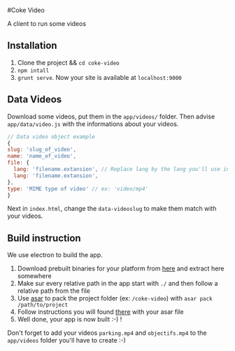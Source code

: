 #Coke Video

A client to run some videos

## Installation
1. Clone the project && `cd coke-video`
2. `npm intall`
3. `grunt serve`. Now your site is available at `localhost:9000`

## Data Videos
Download some videos, put them in the `app/videos/` folder. Then advise `app/data/video.js` with the informations about your videos.

```javascript
// Data video object example
{
slug: 'slug_of_video',
name: 'name_of_video',
file: {
  lang: 'filename.extansion', // Replace lang by the lang you'll use in i18n
  lang: 'filename.extansion',
},
type: 'MIME type of video' // ex: 'video/mp4'
}
```

Next in `index.html`, change the `data-videoslug` to make them match with your videos.

## Build instruction
We use electron to build the app.
1. Download prebuilt binaries for your platform from [here](https://github.com/atom/electron/releases) and extract here somewhere
2. Make sur every relative path in the app start with `./` and then follow a relative path from the file
3. Use [asar](https://www.npmjs.com/package/asar) to pack the project folder (ex: `/coke-video`) with `asar pack /path/to/project`
4. Follow instructions you will found [there](http://electron.atom.io/docs/v0.30.0/tutorial/application-distribution/#packaging-your-app-into-a-file) with your asar file
5. Well done, your app is now built :-) !

Don't forget to add your videos `parking.mp4` and `objectifs.mp4` to the `app/videos` folder you'll have to create :-)